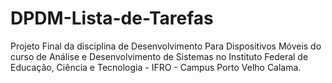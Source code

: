 # DPDM-Lista-de-Tarefas
Projeto Final da disciplina de Desenvolvimento Para Dispositivos Móveis do curso de Análise e Desenvolvimento de Sistemas no Instituto Federal de Educação, Ciência e Tecnologia - IFRO - Campus Porto Velho Calama.
